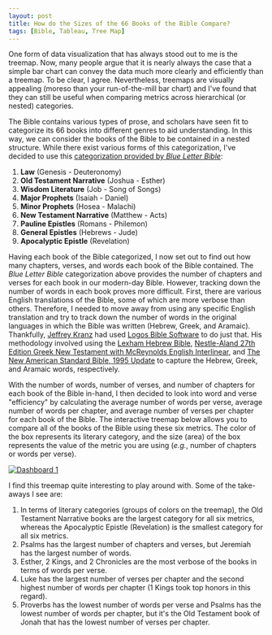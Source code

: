 ```yaml
---
layout: post
title: How do the Sizes of the 66 Books of the Bible Compare?
tags: [Bible, Tableau, Tree Map]
---
```


One form of data visualization that has always stood out to me is the treemap.  Now, many people argue that it is nearly always the case that a simple bar chart can convey the data much more clearly and efficiently than a treemap.  To be clear, I agree.  Nevertheless, treemaps are visually appealing (moreso than your run-of-the-mill bar chart) and I've found that they can still be useful when comparing metrics across hierarchical (or nested) categories.

The Bible contains various types of prose, and scholars have seen fit to categorize its 66 books into different genres to aid understanding.  In this way, we can consider the books of the Bible to be contained in a nested structure.  While there exist various forms of this categorization, I've decided to use this [categorization provided by _Blue Letter Bible_](https://www.blueletterbible.org/study/misc/66books.cfm):
1. **Law** (Genesis - Deuteronomy)
2. **Old Testament Narrative** (Joshua - Esther)
3. **Wisdom Literature** (Job - Song of Songs)
4. **Major Prophets** (Isaiah - Daniel)
5. **Minor Prophets** (Hosea - Malachi)
6. **New Testament Narrative** (Matthew - Acts)
7. **Pauline Epistles** (Romans - Philemon)
8. **General Epistles** (Hebrews - Jude)
9. **Apocalyptic Epistle** (Revelation)

Having each book of the Bible categorized, I now set out to find out how many chapters, verses, and words each book of the Bible contained.  The _Blue Letter Bible_ categorization above provides the number of chapters and verses for each book in our modern-day Bible.  However, tracking down the number of words in each book proves more difficult.  First, there are various English translations of the Bible, some of which are more verbose than others.  Therefore, I needed to move away from using any specific English translation and try to track down the number of words in the original languages in which the Bible was written (Hebrew, Greek, and Aramaic).  Thankfully, [Jeffrey Kranz](https://overviewbible.com/word-counts-books-of-bible/) had used [Logos Bible Software](https://www.logos.com/7) to do just that.  His methodology involved using the [Lexham Hebrew Bible](https://www.logos.com/product/27297/lexham-hebrew-bible-with-morphology), [Nestle-Aland 27th Edition Greek New Testament with McReynolds English Interlinear](https://www.logos.com/product/1814/nestle-aland-27th-edition-greek-new-testament-with-mcreynolds-english-interlinear), and [The New American Standard Bible, 1995 Update](https://www.logos.com/product/308/the-new-american-standard-bible-1995-update) to capture the Hebrew, Greek, and Aramaic words, respectively.

With the number of words, number of verses, and number of chapters for each book of the Bible in-hand, I then decided to look into word and verse "efficiency" by calculating the average number of words per verse, average number of words per chapter, and average number of verses per chapter for each book of the Bible.  The interactive treemap below allows you to compare all of the books of the Bible using these six metrics.  The color of the box represents its literary category, and the size (area) of the box represents the value of the metric you are using (_e.g._, number of chapters or words per verse).

<div class='tableauPlaceholder' id='viz1527918695989' style='position: relative'><noscript><a href='#'><img alt='Dashboard 1 ' src='https:&#47;&#47;public.tableau.com&#47;static&#47;images&#47;Bo&#47;BooksoftheBible&#47;Dashboard1&#47;1_rss.png' style='border: none' /></a></noscript><object class='tableauViz'  style='display:none;'><param name='host_url' value='https%3A%2F%2Fpublic.tableau.com%2F' /> <param name='embed_code_version' value='3' /> <param name='site_root' value='' /><param name='name' value='BooksoftheBible&#47;Dashboard1' /><param name='tabs' value='no' /><param name='toolbar' value='yes' /><param name='static_image' value='https:&#47;&#47;public.tableau.com&#47;static&#47;images&#47;Bo&#47;BooksoftheBible&#47;Dashboard1&#47;1.png' /> <param name='animate_transition' value='yes' /><param name='display_static_image' value='yes' /><param name='display_spinner' value='yes' /><param name='display_overlay' value='yes' /><param name='display_count' value='yes' /></object></div>                <script type='text/javascript'>                    var divElement = document.getElementById('viz1527918695989');                    var vizElement = divElement.getElementsByTagName('object')[0];                    vizElement.style.width='650px';vizElement.style.height='1227px';                    var scriptElement = document.createElement('script');                    scriptElement.src = 'https://public.tableau.com/javascripts/api/viz_v1.js';                    vizElement.parentNode.insertBefore(scriptElement, vizElement);                </script>

I find this treemap quite interesting to play around with.  Some of the take-aways I see are:
1. In terms of literary categories (groups of colors on the treemap), the Old Testament Narrative books are the largest category for all six metrics, whereas the Apocalyptic Epistle (Revelation) is the smallest category for all six metrics.
2. Psalms has the largest number of chapters and verses, but Jeremiah has the largest number of words.
3. Esther, 2 Kings, and 2 Chronicles are the most verbose of the books in terms of words per verse.
4. Luke has the largest number of verses per chapter and the second highest number of words per chapter (1 Kings took top honors in this regard).
5. Proverbs has the lowest number of words per verse and Psalms has the lowest number of words per chapter, but it's the Old Testament book of Jonah that has the lowest number of verses per chapter.
